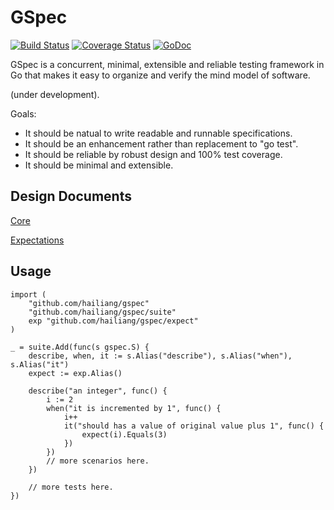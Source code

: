 GSpec
=====

[![Build Status](https://travis-ci.org/hailiang/gspec.png?branch=master)](https://travis-ci.org/hailiang/gspec)
[![Coverage Status](https://coveralls.io/repos/hailiang/gspec/badge.png?branch=master)](https://coveralls.io/r/hailiang/gspec?branch=master)
[![GoDoc](https://godoc.org/github.com/hailiang/gspec?status.png)](https://godoc.org/github.com/hailiang/gspec)

GSpec is a concurrent, minimal, extensible and reliable testing framework in Go
that makes it easy to organize and verify the mind model of software.

(under development).

Goals:

* It should be natual to write readable and runnable specifications.
* It should be an enhancement rather than replacement to "go test".
* It should be reliable by robust design and 100% test coverage.
* It should be minimal and extensible.

Design Documents
----------------

[Core](DESIGN.md)

[Expectations](expectation/DESIGN.md)

Usage
-----

    import (
        "github.com/hailiang/gspec"
        "github.com/hailiang/gspec/suite"
        exp "github.com/hailiang/gspec/expect"
    )

    _ = suite.Add(func(s gspec.S) {
        describe, when, it := s.Alias("describe"), s.Alias("when"), s.Alias("it")
        expect := exp.Alias()

        describe("an integer", func() {
            i := 2
            when("it is incremented by 1", func() {
                i++
                it("should has a value of original value plus 1", func() {
                    expect(i).Equals(3)
                })
            })
            // more scenarios here.
        })

        // more tests here.
    })
